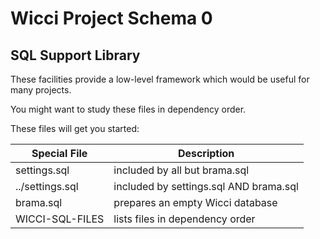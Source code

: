 # Wicci Project Schema 0

## SQL Support Library

These facilities provide a low-level framework which would be useful for many projects.

You might want to study these files in dependency order.

These files will get you started:

| Special File		| Description
|-----------------------|------------
| settings.sql		| included by all but brama.sql
| ../settings.sql	| included by settings.sql AND brama.sql
| brama.sql		| prepares an empty Wicci database
| WICCI-SQL-FILES	| lists files in dependency order
